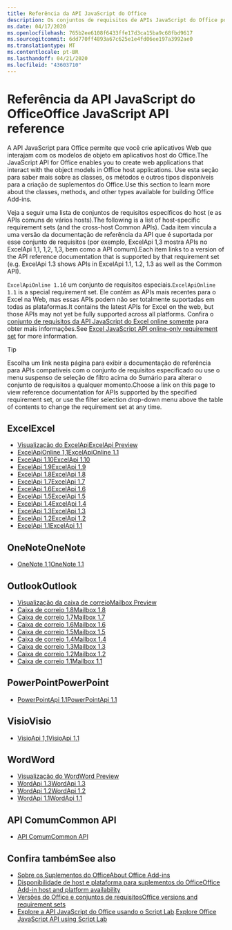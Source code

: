 ```yaml
---
title: Referência da API JavaScript do Office
description: Os conjuntos de requisitos de APIs JavaScript do Office por host.
ms.date: 04/17/2020
ms.openlocfilehash: 765b2ee6108f6433ffe17d3ca15ba9c68fbd9617
ms.sourcegitcommit: 6dd770ff4893a67c625e1e4fd06ee197a3992ae0
ms.translationtype: MT
ms.contentlocale: pt-BR
ms.lasthandoff: 04/21/2020
ms.locfileid: "43603710"
---
```

# <a name="office-javascript-api-reference"></a><span data-ttu-id="1a491-103">Referência da API JavaScript do Office</span><span class="sxs-lookup"><span data-stu-id="1a491-103">Office JavaScript API reference</span></span>

<span data-ttu-id="1a491-104">A API JavaScript para Office permite que você crie aplicativos Web que interajam com os modelos de objeto em aplicativos host do Office.</span><span class="sxs-lookup"><span data-stu-id="1a491-104">The JavaScript API for Office enables you to create web applications that interact with the object models in Office host applications.</span></span> <span data-ttu-id="1a491-105">Use esta seção para saber mais sobre as classes, os métodos e outros tipos disponíveis para a criação de suplementos do Office.</span><span class="sxs-lookup"><span data-stu-id="1a491-105">Use this section to learn more about the classes, methods, and other types available for building Office Add-ins.</span></span>

<span data-ttu-id="1a491-106">Veja a seguir uma lista de conjuntos de requisitos específicos do host (e as APIs comuns de vários hosts).</span><span class="sxs-lookup"><span data-stu-id="1a491-106">The following is a list of host-specific requirement sets (and the cross-host Common APIs).</span></span> <span data-ttu-id="1a491-107">Cada item vincula a uma versão da documentação de referência da API que é suportada por esse conjunto de requisitos (por exemplo, ExcelApi 1,3 mostra APIs no ExcelApi 1,1, 1,2, 1,3, bem como a API comum).</span><span class="sxs-lookup"><span data-stu-id="1a491-107">Each item links to a version of the API reference documentation that is supported by that requirement set (e.g. ExcelApi 1.3 shows APIs in ExcelApi 1.1, 1.2, 1.3 as well as the Common API).</span></span>

<span data-ttu-id="1a491-108">`ExcelApiOnline 1.1`é um conjunto de requisitos especiais.</span><span class="sxs-lookup"><span data-stu-id="1a491-108">`ExcelApiOnline 1.1` is a special requirement set.</span></span> <span data-ttu-id="1a491-109">Ele contém as APIs mais recentes para o Excel na Web, mas essas APIs podem não ser totalmente suportadas em todas as plataformas.</span><span class="sxs-lookup"><span data-stu-id="1a491-109">It contains the latest APIs for Excel on the web, but those APIs may not yet be fully supported across all platforms.</span></span> <span data-ttu-id="1a491-110">Confira o [conjunto de requisitos da API JavaScript do Excel online somente](/office/dev/add-ins/reference/requirement-sets/excel-api-online-requirement-set) para obter mais informações.</span><span class="sxs-lookup"><span data-stu-id="1a491-110">See [Excel JavaScript API online-only requirement set](/office/dev/add-ins/reference/requirement-sets/excel-api-online-requirement-set) for more information.</span></span>

> [!TIP]
> <span data-ttu-id="1a491-111">Escolha um link nesta página para exibir a documentação de referência para APIs compatíveis com o conjunto de requisitos especificado ou use o menu suspenso de seleção de filtro acima do Sumário para alterar o conjunto de requisitos a qualquer momento.</span><span class="sxs-lookup"><span data-stu-id="1a491-111">Choose a link on this page to view reference documentation for APIs supported by the specified requirement set, or use the filter selection drop-down menu above the table of contents to change the requirement set at any time.</span></span>

## <a name="excel"></a><span data-ttu-id="1a491-112">Excel</span><span class="sxs-lookup"><span data-stu-id="1a491-112">Excel</span></span>

- [<span data-ttu-id="1a491-113">Visualização do ExcelApi</span><span class="sxs-lookup"><span data-stu-id="1a491-113">ExcelApi Preview</span></span>](/javascript/api/excel?view=excel-js-preview)
- [<span data-ttu-id="1a491-114">ExcelApiOnline 1,1</span><span class="sxs-lookup"><span data-stu-id="1a491-114">ExcelApiOnline 1.1</span></span>](/javascript/api/excel?view=excel-js-online)
- [<span data-ttu-id="1a491-115">ExcelApi 1.10</span><span class="sxs-lookup"><span data-stu-id="1a491-115">ExcelApi 1.10</span></span>](/javascript/api/excel?view=excel-js-1.10)
- [<span data-ttu-id="1a491-116">ExcelApi 1.9</span><span class="sxs-lookup"><span data-stu-id="1a491-116">ExcelApi 1.9</span></span>](/javascript/api/excel?view=excel-js-1.9)
- [<span data-ttu-id="1a491-117">ExcelApi 1.8</span><span class="sxs-lookup"><span data-stu-id="1a491-117">ExcelApi 1.8</span></span>](/javascript/api/excel?view=excel-js-1.8)
- [<span data-ttu-id="1a491-118">ExcelApi 1.7</span><span class="sxs-lookup"><span data-stu-id="1a491-118">ExcelApi 1.7</span></span>](/javascript/api/excel?view=excel-js-1.7)
- [<span data-ttu-id="1a491-119">ExcelApi 1.6</span><span class="sxs-lookup"><span data-stu-id="1a491-119">ExcelApi 1.6</span></span>](/javascript/api/excel?view=excel-js-1.6)
- [<span data-ttu-id="1a491-120">ExcelApi 1.5</span><span class="sxs-lookup"><span data-stu-id="1a491-120">ExcelApi 1.5</span></span>](/javascript/api/excel?view=excel-js-1.5)
- [<span data-ttu-id="1a491-121">ExcelApi 1.4</span><span class="sxs-lookup"><span data-stu-id="1a491-121">ExcelApi 1.4</span></span>](/javascript/api/excel?view=excel-js-1.4)
- [<span data-ttu-id="1a491-122">ExcelApi 1.3</span><span class="sxs-lookup"><span data-stu-id="1a491-122">ExcelApi 1.3</span></span>](/javascript/api/excel?view=excel-js-1.3)
- [<span data-ttu-id="1a491-123">ExcelApi 1.2</span><span class="sxs-lookup"><span data-stu-id="1a491-123">ExcelApi 1.2</span></span>](/javascript/api/excel?view=excel-js-1.2)
- [<span data-ttu-id="1a491-124">ExcelApi 1.1</span><span class="sxs-lookup"><span data-stu-id="1a491-124">ExcelApi 1.1</span></span>](/javascript/api/excel?view=excel-js-1.1)

## <a name="onenote"></a><span data-ttu-id="1a491-125">OneNote</span><span class="sxs-lookup"><span data-stu-id="1a491-125">OneNote</span></span>

- [<span data-ttu-id="1a491-126">OneNote 1,1</span><span class="sxs-lookup"><span data-stu-id="1a491-126">OneNote 1.1</span></span>](/javascript/api/onenote?view=onenote-js-1.1)

## <a name="outlook"></a><span data-ttu-id="1a491-127">Outlook</span><span class="sxs-lookup"><span data-stu-id="1a491-127">Outlook</span></span>

- [<span data-ttu-id="1a491-128">Visualização da caixa de correio</span><span class="sxs-lookup"><span data-stu-id="1a491-128">Mailbox Preview</span></span>](/javascript/api/outlook?view=outlook-js-preview)
- [<span data-ttu-id="1a491-129">Caixa de correio 1.8</span><span class="sxs-lookup"><span data-stu-id="1a491-129">Mailbox 1.8</span></span>](/javascript/api/outlook?view=outlook-js-1.8)
- [<span data-ttu-id="1a491-130">Caixa de correio 1.7</span><span class="sxs-lookup"><span data-stu-id="1a491-130">Mailbox 1.7</span></span>](/javascript/api/outlook?view=outlook-js-1.7)
- [<span data-ttu-id="1a491-131">Caixa de correio 1.6</span><span class="sxs-lookup"><span data-stu-id="1a491-131">Mailbox 1.6</span></span>](/javascript/api/outlook?view=outlook-js-1.6)
- [<span data-ttu-id="1a491-132"> Caixa de correio 1.5</span><span class="sxs-lookup"><span data-stu-id="1a491-132">Mailbox 1.5</span></span>](/javascript/api/outlook?view=outlook-js-1.5)
- [<span data-ttu-id="1a491-133"> Caixa de correio 1.4</span><span class="sxs-lookup"><span data-stu-id="1a491-133">Mailbox 1.4</span></span>](/javascript/api/outlook?view=outlook-js-1.4)
- [<span data-ttu-id="1a491-134"> Caixa de correio 1.3</span><span class="sxs-lookup"><span data-stu-id="1a491-134">Mailbox 1.3</span></span>](/javascript/api/outlook?view=outlook-js-1.3)
- [<span data-ttu-id="1a491-135">Caixa de correio 1.2</span><span class="sxs-lookup"><span data-stu-id="1a491-135">Mailbox 1.2</span></span>](/javascript/api/outlook?view=outlook-js-1.2)
- [<span data-ttu-id="1a491-136"> Caixa de correio 1.1</span><span class="sxs-lookup"><span data-stu-id="1a491-136">Mailbox 1.1</span></span>](/javascript/api/outlook?view=outlook-js-1.1)

## <a name="powerpoint"></a><span data-ttu-id="1a491-137">PowerPoint</span><span class="sxs-lookup"><span data-stu-id="1a491-137">PowerPoint</span></span>

- [<span data-ttu-id="1a491-138">PowerPointApi 1.1</span><span class="sxs-lookup"><span data-stu-id="1a491-138">PowerPointApi 1.1</span></span>](/javascript/api/powerpoint?view=powerpoint-js-1.1)

## <a name="visio"></a><span data-ttu-id="1a491-139">Visio</span><span class="sxs-lookup"><span data-stu-id="1a491-139">Visio</span></span>

- [<span data-ttu-id="1a491-140">VisioApi 1,1</span><span class="sxs-lookup"><span data-stu-id="1a491-140">VisioApi 1.1</span></span>](/javascript/api/visio?view=visio-js-1.1)

## <a name="word"></a><span data-ttu-id="1a491-141">Word</span><span class="sxs-lookup"><span data-stu-id="1a491-141">Word</span></span>

- [<span data-ttu-id="1a491-142">Visualização do Word</span><span class="sxs-lookup"><span data-stu-id="1a491-142">Word Preview</span></span>](/javascript/api/word?view=word-js-preview)
- [<span data-ttu-id="1a491-143">WordApi 1.3</span><span class="sxs-lookup"><span data-stu-id="1a491-143">WordApi 1.3</span></span>](/javascript/api/word?view=word-js-1.3)
- [<span data-ttu-id="1a491-144">WordApi 1.2</span><span class="sxs-lookup"><span data-stu-id="1a491-144">WordApi 1.2</span></span>](/javascript/api/word?view=word-js-1.2)
- [<span data-ttu-id="1a491-145">WordApi 1.1</span><span class="sxs-lookup"><span data-stu-id="1a491-145">WordApi 1.1</span></span>](/javascript/api/word?view=word-js-1.1)

## <a name="common-api"></a><span data-ttu-id="1a491-146">API Comum</span><span class="sxs-lookup"><span data-stu-id="1a491-146">Common API</span></span>

- [<span data-ttu-id="1a491-147">API Comum</span><span class="sxs-lookup"><span data-stu-id="1a491-147">Common API</span></span>](/javascript/api/office?view=common-js)

## <a name="see-also"></a><span data-ttu-id="1a491-148">Confira também</span><span class="sxs-lookup"><span data-stu-id="1a491-148">See also</span></span>

- [<span data-ttu-id="1a491-149">Sobre os Suplementos do Office</span><span class="sxs-lookup"><span data-stu-id="1a491-149">About Office Add-ins</span></span>](/office/dev/add-ins/overview)
- [<span data-ttu-id="1a491-150">Disponibilidade de host e plataforma para suplementos do Office</span><span class="sxs-lookup"><span data-stu-id="1a491-150">Office Add-in host and platform availability</span></span>](/office/dev/add-ins/overview/office-add-in-availability)
- [<span data-ttu-id="1a491-151">Versões do Office e conjuntos de requisitos</span><span class="sxs-lookup"><span data-stu-id="1a491-151">Office versions and requirement sets</span></span>](/office/dev/add-ins/develop/office-versions-and-requirement-sets)
- <span data-ttu-id="1a491-152">[Explore a API JavaScript do Office usando o Script Lab](/office/dev/add-ins/overview/explore-with-script-lab).</span><span class="sxs-lookup"><span data-stu-id="1a491-152">[Explore Office JavaScript API using Script Lab](/office/dev/add-ins/overview/explore-with-script-lab)</span></span>
